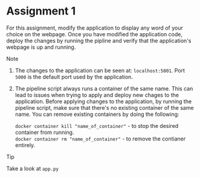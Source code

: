 # Assignment 1

For this assignment, modify the application to display any word of your choice on the webpage. Once you have modified the application code, deploy the changes by running the pipline and verify that the application's webpage is up and running. 

> [!NOTE]
> 1. The changes to the application can be seen at: `localhost:5001`. Port `5000` is the default port used by the application.  
> 2. The pipeline script always runs a container of the same name. This can lead to issues when trying to apply and deploy new chages to the application. Before applying changes to the application, by running the pipeline script, make sure that there's no existing container of the same name. You can remove existing containers by doing the following: 
> 
>    `docker container kill "name_of_container"` - to stop the desired container from running.\
>    `docker container rm "name_of_container"` - to remove the contianer entirely.  


> [!TIP]
> Take a look at `app.py`
